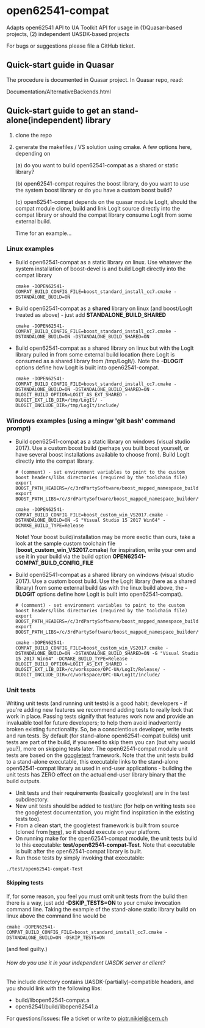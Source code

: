 # open62541-compat
Adapts open62541 API to UA Toolkit API for usage in (1)Quasar-based projects, (2) independent UASDK-based projects

For bugs or suggestions please file a GitHub ticket.

Quick-start guide in Quasar
---------------------------
The procedure is documented in Quasar project.
In Quasar repo, read:

Documentation/AlternativeBackends.html

Quick-start guide to get an stand-alone(independent) library
-----------------------------------------------------------
1. clone the repo

2. generate the makefiles / VS solution using cmake. A few options here, depending on

   (a) do you want to build open62541-compat as a shared or static library?

   (b) open62541-compat requires the boost library, do you want to use the system boost library or do you have a custom boost build?

   (c) open62541-compat depends on the quasar module LogIt, should the compat module clone, build and link LogIt source directly into 
       the compat library or should the compat library consume LogIt from some external build.

   Time for an example...

### Linux examples
   - Build open62541-compat as a static library on linux. Use whatever the system installation of boost-devel is and build LogIt
     directly into the compat library
     ```
     cmake -DOPEN62541-COMPAT_BUILD_CONFIG_FILE=boost_standard_install_cc7.cmake -DSTANDALONE_BUILD=ON
     ```

   - Build open62541-compat as a **shared** library on linux (and boost/LogIt treated as above) - just add **STANDALONE_BUILD_SHARED**
     ```
     cmake -DOPEN62541-COMPAT_BUILD_CONFIG_FILE=boost_standard_install_cc7.cmake -DSTANDALONE_BUILD=ON -DSTANDALONE_BUILD_SHARED=ON
     ```
     
   - Build open62541-compat as a shared library on linux but with the LogIt library pulled in from some external build location (here LogIt is consumed as a shared library from /tmp/LogIt/). Note the **-DLOGIT** options define how LogIt is built into open62541-compat.
     ```
     cmake -DOPEN62541-COMPAT_BUILD_CONFIG_FILE=boost_standard_install_cc7.cmake -DSTANDALONE_BUILD=ON -DSTANDALONE_BUILD_SHARED=ON -DLOGIT_BUILD_OPTION=LOGIT_AS_EXT_SHARED -DLOGIT_EXT_LIB_DIR=/tmp/LogIt/ -DLOGIT_INCLUDE_DIR=/tmp/LogIt/include/
     ```
### Windows examples (using a mingw 'git bash' command prompt)
   - Build open62541-compat as a static library on windows (visual studio 2017). Use a custom boost build (perhaps you built boost 
     yourself, or have several boost installations available to choose from). Build LogIt directly into the compat library.
     ```
     # (comment) - set environment variables to point to the custom boost headers/libs directories (required by the toolchain file)
     export BOOST_PATH_HEADERS=/c/3rdPartySoftware/boost_mapped_namespace_builder/work/MAPPED_NAMESPACE_INSTALL/include/
     export BOOST_PATH_LIBS=/c/3rdPartySoftware/boost_mapped_namespace_builder/work/MAPPED_NAMESPACE_INSTALL/lib/
     
     cmake -DOPEN62541-COMPAT_BUILD_CONFIG_FILE=boost_custom_win_VS2017.cmake -DSTANDALONE_BUILD=ON -G "Visual Studio 15 2017 Win64" -DCMAKE_BUILD_TYPE=Release
     ```
     Note! Your boost build/installation may be more exotic than ours, take a look at the sample custom toolchain file (__boost_custom_win_VS2017.cmake__)
     for inspiration, write your own and use it in your build via the build option **OPEN62541-COMPAT_BUILD_CONFIG_FILE**
     
   - Build open62541-compat as a shared library on windows (visual studio 2017). Use a custom boost build. Use the LogIt library (here as a shared library) from some external build (as with the linux build above, the **-DLOGIT** options define how LogIt is built into open62541-compat).
     ```
     # (comment) - set environment variables to point to the custom boost headers/libs directories (required by the toolchain file)
     export BOOST_PATH_HEADERS=/c/3rdPartySoftware/boost_mapped_namespace_builder/work/MAPPED_NAMESPACE_INSTALL/include/
     export BOOST_PATH_LIBS=/c/3rdPartySoftware/boost_mapped_namespace_builder/work/MAPPED_NAMESPACE_INSTALL/lib/
     
     cmake -DOPEN62541-COMPAT_BUILD_CONFIG_FILE=boost_custom_win_VS2017.cmake -DSTANDALONE_BUILD=ON -DSTANDALONE_BUILD_SHARED=ON -G "Visual Studio 15 2017 Win64" -DCMAKE_BUILD_TYPE=Release -DLOGIT_BUILD_OPTION=LOGIT_AS_EXT_SHARED -DLOGIT_EXT_LIB_DIR=/c/workspace/OPC-UA/LogIt/Release/ -DLOGIT_INCLUDE_DIR=/c/workspace/OPC-UA/LogIt/include/
     ```

### Unit tests
Writing unit tests (and running unit tests) is a good habit; developers - if you're adding new features we recommend adding tests to really lock that work in place. Passing tests signify that features work now and provide an invaluable tool for future developers; to help them avoid inadvertently broken existing functionality. So, be a conscientious developer, write tests and run tests. By default (for stand-alone open62541-compat builds) unit tests are part of the build, if you need to skip them you can (but why would you?), more on skipping tests later. The open62541-compat module unit tests are based on the [googletest](https://github.com/google/googletest) framework. Note that the unit tests build to a stand-alone executable, this executable links to the stand-alone open62541-compat library as used in end-user applications - building the unit tests has ZERO effect on the actual end-user library binary that the build outputs.
* Unit tests and their requirements (basically googletest) are in the test subdirectory.
* New unit tests should be added to test/src (for help on writing tests see the googletest documentation, you might find inspiration in the existing tests too).
* From a clean start, the googletest framework is built from source (cloned from [here](https://github.com/google/googletest)), so it should execute on your platform.
* On running make for the open62541-compat module, the unit tests build to this executable: __test/open62541-compat-Test__. Note that executable is built after the open62541-compat library is built.
* Run those tests by simply invoking that executable:
```
./test/open62541-compat-Test
```

#### Skipping tests
If, for some reason, you feel you must omit unit tests from the build then there is a way, just add __-DSKIP_TESTS=ON__ to your cmake invocation command line. Taking the example of the stand-alone static library build on linux above the command line would be
```
cmake -DOPEN62541-COMPAT_BUILD_CONFIG_FILE=boost_standard_install_cc7.cmake -DSTANDALONE_BUILD=ON -DSKIP_TESTS=ON
```
(and feel guilty.)

###### How do you use it in your independent UASDK server or client? ######

The include directory contains UASDK-(partially)-compatible headers, and you should link with the following libs:
* build/libopen62541-compat.a
* open62541/build/libopen62541.a

For questions/issues: file a ticket or write to piotr.nikiel@cern.ch

